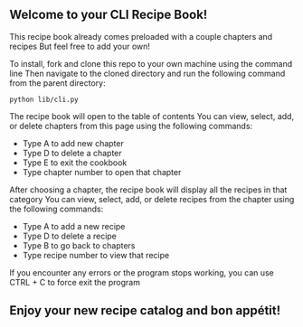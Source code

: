 ## Welcome to your CLI Recipe Book!

This recipe book already comes preloaded with a couple chapters and recipes
But feel free to add your own!

To install, fork and clone this repo to your own machine using the command line
Then navigate to the cloned directory and run the following command from the parent directory:

```
python lib/cli.py
```

The recipe book will open to the table of contents
You can view, select, add, or delete chapters from this page using the following commands:

* Type A to add new chapter
* Type D to delete a chapter
* Type E to exit the cookbook
* Type chapter number to open that chapter

After choosing a chapter, the recipe book will display all the recipes in that category
You can view, select, add, or delete recipes from the chapter using the following commands:

* Type A to add a new recipe
* Type D to delete a recipe
* Type B to go back to chapters
* Type recipe number to view that recipe

If you encounter any errors or the program stops working, you can use CTRL + C to force exit the program

## Enjoy your new recipe catalog and bon appétit!